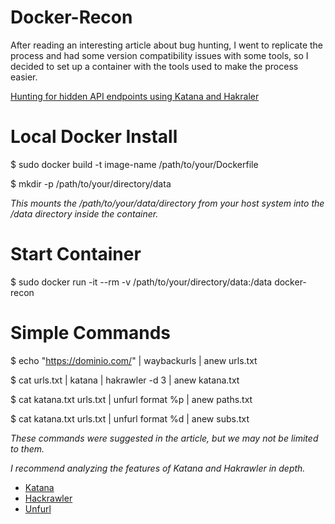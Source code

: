 # Docker-Recon
After reading an interesting article about bug hunting, I went to replicate the process and had some version compatibility issues with some tools, so I decided to set up a container with the tools used to make the process easier.

[Hunting for hidden API endpoints using Katana and Hakraler](https://anasbetis023.medium.com/hunting-for-hidden-api-endpoints-using-katana-and-hakraler-ba0bd6b9611f)

# Local Docker Install

$ sudo docker build -t image-name /path/to/your/Dockerfile

$ mkdir -p /path/to/your/directory/data
  
*This mounts the /path/to/your/data/directory from your host system into the /data directory inside the container.*

# Start Container

$ sudo docker run -it --rm -v /path/to/your/directory/data:/data docker-recon

# Simple Commands

$ echo "https://dominio.com/" | waybackurls | anew urls.txt

$ cat urls.txt | katana | hakrawler -d 3 | anew katana.txt

$ cat katana.txt urls.txt | unfurl format %p | anew paths.txt

$ cat katana.txt urls.txt | unfurl format %d | anew subs.txt
  
*These commands were suggested in the article, but we may not be limited to them.*

*I recommend analyzing the features of Katana and Hakrawler in depth.*
- [Katana](https://github.com/projectdiscovery/katana/)
- [Hackrawler](https://github.com/hakluke/hakrawler)
- [Unfurl](https://github.com/obsidianforensics/unfurl)

